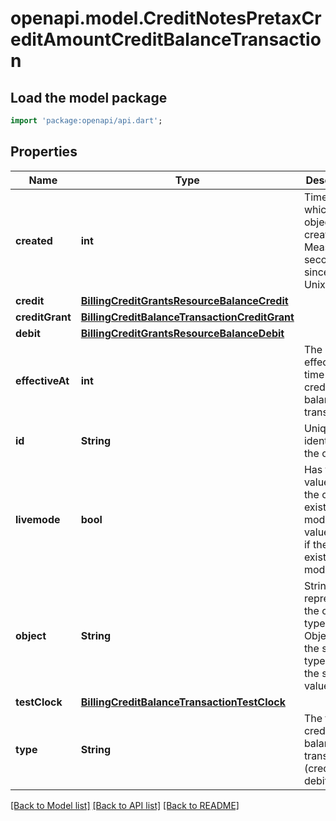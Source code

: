 # openapi.model.CreditNotesPretaxCreditAmountCreditBalanceTransaction

## Load the model package
```dart
import 'package:openapi/api.dart';
```

## Properties
Name | Type | Description | Notes
------------ | ------------- | ------------- | -------------
**created** | **int** | Time at which the object was created. Measured in seconds since the Unix epoch. | 
**credit** | [**BillingCreditGrantsResourceBalanceCredit**](BillingCreditGrantsResourceBalanceCredit.md) |  | [optional] 
**creditGrant** | [**BillingCreditBalanceTransactionCreditGrant**](BillingCreditBalanceTransactionCreditGrant.md) |  | 
**debit** | [**BillingCreditGrantsResourceBalanceDebit**](BillingCreditGrantsResourceBalanceDebit.md) |  | [optional] 
**effectiveAt** | **int** | The effective time of this credit balance transaction. | 
**id** | **String** | Unique identifier for the object. | 
**livemode** | **bool** | Has the value `true` if the object exists in live mode or the value `false` if the object exists in test mode. | 
**object** | **String** | String representing the object's type. Objects of the same type share the same value. | 
**testClock** | [**BillingCreditBalanceTransactionTestClock**](BillingCreditBalanceTransactionTestClock.md) |  | [optional] 
**type** | **String** | The type of credit balance transaction (credit or debit). | [optional] 

[[Back to Model list]](../README.md#documentation-for-models) [[Back to API list]](../README.md#documentation-for-api-endpoints) [[Back to README]](../README.md)


